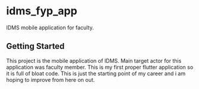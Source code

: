 # idms_fyp_app

IDMS mobile application for faculty.

## Getting Started

This project is the mobile application of IDMS.
Main target actor for this application was faculty member.
This is my first proper flutter application so it is full of bloat code.
This is just the starting point of my career and i am hoping to improve from here on out.

